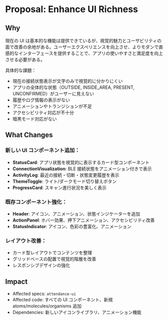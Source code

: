 # Proposal: Enhance UI Richness

## Why

現在の UI は基本的な機能は提供できているが、視覚的魅力とユーザビリティの面で改善の余地がある。ユーザーエクスペリエンスを向上させ、よりモダンで直感的なインターフェースを提供することで、アプリの使いやすさと満足度を向上させる必要がある。

具体的な課題：

- 現在の接続状態表示が文字のみで視覚的に分かりにくい
- アプリの全体的な状態（OUTSIDE, INSIDE_AREA, PRESENT, UNCONFIRMED）がユーザーに見えない
- 履歴やログ情報の表示がない
- アニメーションやトランジションが不足
- アクセシビリティ対応が不十分
- 暗黒モード対応がない

## What Changes

### 新しい UI コンポーネント追加：

- **StatusCard**: アプリ状態を視覚的に表示するカード型コンポーネント
- **ConnectionVisualization**: BLE 接続状態をアニメーション付きで表示
- **ActivityLog**: 最近の接続・切断・状態変更履歴を表示
- **ThemeToggle**: ライト/ダークモード切り替えボタン
- **ProgressCard**: スキャン進行状況を美しく表示

### 既存コンポーネント強化：

- **Header**: アイコン、アニメーション、状態インジケーターを追加
- **ActionPanel**: ホバー効果、押下アニメーション、アクセシビリティ改善
- **StatusIndicator**: アイコン、色彩の豊富化、アニメーション

### レイアウト改善：

- カード型レイアウトでコンテンツを整理
- グリッドベースの配置で視覚的階層を改善
- レスポンシブデザインの強化

## Impact

- Affected specs: `attendance-ui`
- Affected code: すべての UI コンポーネント、新規 atoms/molecules/organisms 追加
- Dependencies: 新しいアイコンライブラリ、アニメーション機能
